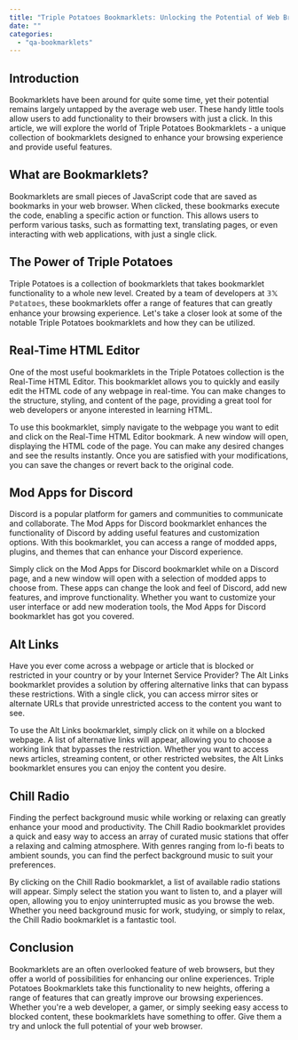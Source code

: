 ```yaml
---
title: "Triple Potatoes Bookmarklets: Unlocking the Potential of Web Browsers"
date: ""
categories: 
  - "qa-bookmarklets"
---
```


## Introduction

Bookmarklets have been around for quite some time, yet their potential remains largely untapped by the average web user. These handy little tools allow users to add functionality to their browsers with just a click. In this article, we will explore the world of Triple Potatoes Bookmarklets - a unique collection of bookmarklets designed to enhance your browsing experience and provide useful features.

## What are Bookmarklets?

Bookmarklets are small pieces of JavaScript code that are saved as bookmarks in your web browser. When clicked, these bookmarks execute the code, enabling a specific action or function. This allows users to perform various tasks, such as formatting text, translating pages, or even interacting with web applications, with just a single click.

## The Power of Triple Potatoes

Triple Potatoes is a collection of bookmarklets that takes bookmarklet functionality to a whole new level. Created by a team of developers at 𝟛𝕏 ℙ𝕠𝕥𝕒𝕥𝕠𝕖𝕤, these bookmarklets offer a range of features that can greatly enhance your browsing experience. Let's take a closer look at some of the notable Triple Potatoes bookmarklets and how they can be utilized.

## Real-Time HTML Editor

One of the most useful bookmarklets in the Triple Potatoes collection is the Real-Time HTML Editor. This bookmarklet allows you to quickly and easily edit the HTML code of any webpage in real-time. You can make changes to the structure, styling, and content of the page, providing a great tool for web developers or anyone interested in learning HTML.

To use this bookmarklet, simply navigate to the webpage you want to edit and click on the Real-Time HTML Editor bookmark. A new window will open, displaying the HTML code of the page. You can make any desired changes and see the results instantly. Once you are satisfied with your modifications, you can save the changes or revert back to the original code.

## Mod Apps for Discord

Discord is a popular platform for gamers and communities to communicate and collaborate. The Mod Apps for Discord bookmarklet enhances the functionality of Discord by adding useful features and customization options. With this bookmarklet, you can access a range of modded apps, plugins, and themes that can enhance your Discord experience.

Simply click on the Mod Apps for Discord bookmarklet while on a Discord page, and a new window will open with a selection of modded apps to choose from. These apps can change the look and feel of Discord, add new features, and improve functionality. Whether you want to customize your user interface or add new moderation tools, the Mod Apps for Discord bookmarklet has got you covered.

## Alt Links

Have you ever come across a webpage or article that is blocked or restricted in your country or by your Internet Service Provider? The Alt Links bookmarklet provides a solution by offering alternative links that can bypass these restrictions. With a single click, you can access mirror sites or alternate URLs that provide unrestricted access to the content you want to see.

To use the Alt Links bookmarklet, simply click on it while on a blocked webpage. A list of alternative links will appear, allowing you to choose a working link that bypasses the restriction. Whether you want to access news articles, streaming content, or other restricted websites, the Alt Links bookmarklet ensures you can enjoy the content you desire.

## Chill Radio

Finding the perfect background music while working or relaxing can greatly enhance your mood and productivity. The Chill Radio bookmarklet provides a quick and easy way to access an array of curated music stations that offer a relaxing and calming atmosphere. With genres ranging from lo-fi beats to ambient sounds, you can find the perfect background music to suit your preferences.

By clicking on the Chill Radio bookmarklet, a list of available radio stations will appear. Simply select the station you want to listen to, and a player will open, allowing you to enjoy uninterrupted music as you browse the web. Whether you need background music for work, studying, or simply to relax, the Chill Radio bookmarklet is a fantastic tool.

## Conclusion

Bookmarklets are an often overlooked feature of web browsers, but they offer a world of possibilities for enhancing our online experiences. Triple Potatoes Bookmarklets take this functionality to new heights, offering a range of features that can greatly improve our browsing experiences. Whether you're a web developer, a gamer, or simply seeking easy access to blocked content, these bookmarklets have something to offer. Give them a try and unlock the full potential of your web browser.
